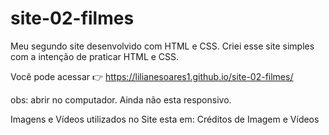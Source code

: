 # site-02-filmes
Meu segundo site desenvolvido com HTML e CSS.
Criei esse site simples com a intenção de praticar HTML e CSS.

Você pode acessar 👉 https://lilianesoares1.github.io/site-02-filmes/

obs: abrir no computador. Ainda não esta responsivo.

Imagens e Vídeos utilizados no Site esta em: Créditos de Imagem e Vídeos
